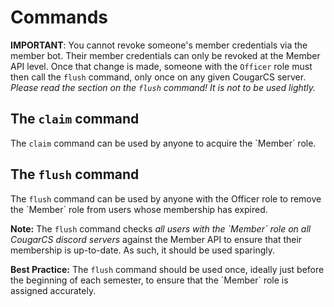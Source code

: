 # Commands

**IMPORTANT**: You cannot revoke someone's member credentials via the member bot. Their member credentials can only be revoked at the Member API level. Once that change is made, someone with the `Officer` role must then call the `flush` command, only once on any given CougarCS server. *Please read the section on the `flush` command! It is not to be used lightly.*

## The `claim` command

The `claim` command can be used by anyone to acquire the \`Member\` role.

## The `flush` command

The `flush` command can be used by anyone with the Officer role to remove the \`Member\` role from users whose membership has expired.

**Note:** The `flush` command checks *all users with the \`Member\` role on all CougarCS discord servers* against the Member API to ensure that their membership is up-to-date. As such, it should be used sparingly.

**Best Practice:** The `flush` command should be used once, ideally just before the beginning of each semester, to ensure that the \`Member\` role is assigned accurately.
